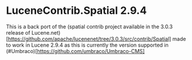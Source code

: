 # LuceneContrib.Spatial 2.9.4
This is a back port of the (spatial contrib project available in the 3.0.3 release of Lucene.net)[https://github.com/apache/lucenenet/tree/3.0.3/src/contrib/Spatial] made to work in Lucene 2.9.4 as this is currently the version supported in (#Umbraco)[https://github.com/umbraco/Umbraco-CMS]